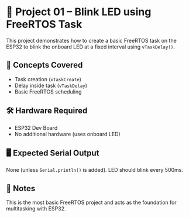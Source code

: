# 🔹 Project 01 – Blink LED using FreeRTOS Task

This project demonstrates how to create a basic FreeRTOS task on the ESP32 to blink the onboard LED at a fixed interval using `vTaskDelay()`.

## 🧠 Concepts Covered
- Task creation (`xTaskCreate`)
- Delay inside task (`vTaskDelay`)
- Basic FreeRTOS scheduling

## 🛠️ Hardware Required
- ESP32 Dev Board
- No additional hardware (uses onboard LED)

## 🖥️ Expected Serial Output
None (unless `Serial.println()` is added). LED should blink every 500ms.

## 📌 Notes
This is the most basic FreeRTOS project and acts as the foundation for multitasking with ESP32.

